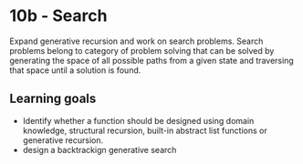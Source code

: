 # 10b - Search

Expand generative recursion and work on search problems. Search problems belong to category of problem solving
that can be solved by generating the space of all possible paths from a given state and traversing that space
until a solution is found.

## Learning goals
- Identify whether a function should be designed using domain knowledge, structural recursion, built-in abstract list functions or generative recursion.
- design a backtrackign generative search